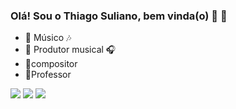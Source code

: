 ### Olá! Sou o Thiago Suliano, bem vinda(o) 🎼 👋

- 🔭 Músico 🎶
- 🎹 Produtor musical 🎧
- 📝compositor
- 🎻Professor

 <div> 
  <a href="https://https://https://www.youtube.com/watch?v=sue1gO8gIfk&ab_channel=ThiagoSuliano" target="_blank"><img src="https://img.shields.io/badge/YouTube-FF0000?style=for-the-badge&logo=youtube&logoColor=white" target="_blank"></a>
  <a href="https://instagram.com/thiago.suliano" target="_blank"><img src="https://img.shields.io/badge/-Instagram-%23E4405F?style=for-the-badge&logo=instagram&logoColor=white" target="_blank"></a>
  <a href = "mailto:thiagofsuliano@gmail.com"><img src="https://img.shields.io/badge/Gmail-D14836?style=for-the-badge&logo=gmail&logoColor=white" target="_blank"></a>
   
  

